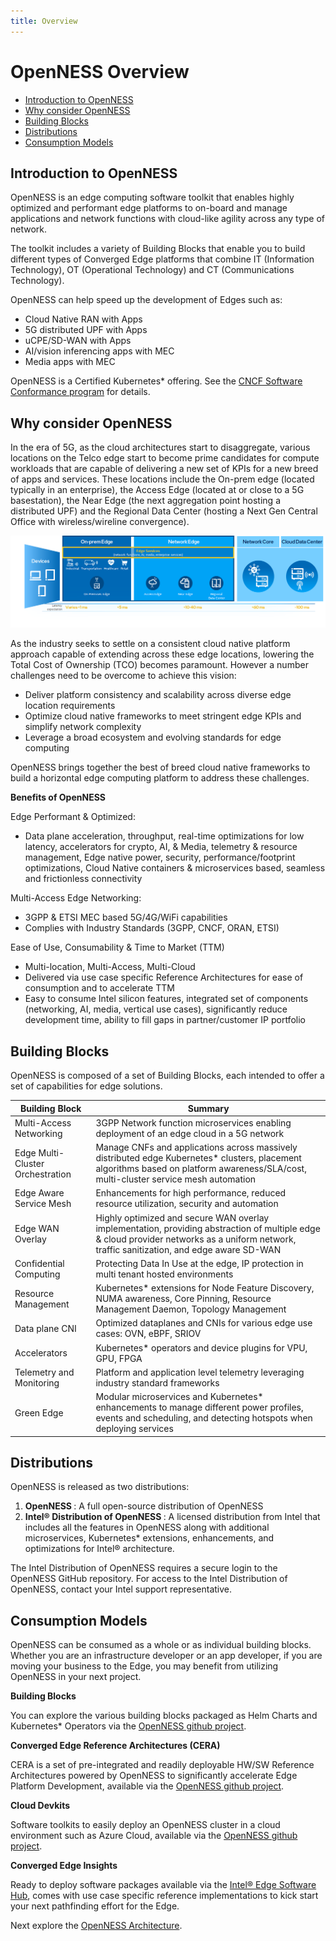 ```yaml
---
title: Overview
---
```

<!-- omit in toc -->
# OpenNESS Overview

- [Introduction to OpenNESS](#introduction-to-openness)
- [Why consider OpenNESS](#why-consider-openness)
- [Building Blocks](#building-blocks)
- [Distributions](#distributions)
- [Consumption Models](#consumption-models)

## Introduction to OpenNESS 

OpenNESS is an edge computing software toolkit that enables highly optimized and performant edge platforms to on-board and manage applications and network functions with cloud-like agility across any type of network.

The toolkit includes a variety of Building Blocks that enable you to build different types of Converged Edge platforms that combine IT (Information Technology), OT (Operational Technology) and CT (Communications Technology).

OpenNESS can help speed up the development of Edges such as:

- Cloud Native RAN with Apps
- 5G distributed UPF with Apps
- uCPE/SD-WAN with Apps
- AI/vision inferencing apps with MEC 
- Media apps with MEC

OpenNESS is a Certified Kubernetes* offering. See the [CNCF Software Conformance program](https://www.cncf.io/certification/software-conformance/) for details.

## Why consider OpenNESS

In the era of 5G, as the cloud architectures start to disaggregate, various locations on the Telco edge start to become prime candidates for compute workloads that are capable of delivering a new set of KPIs for a new breed of apps and services. These locations include the On-prem edge (located typically in an enterprise), the Access Edge (located at or close to a 5G basestation), the Near Edge (the next aggregation point hosting a distributed UPF) and the Regional Data Center (hosting a Next Gen Central Office with wireless/wireline convergence).

![](arch-images/multi-location-edge.png)

As the industry seeks to settle on a consistent cloud native platform approach capable of extending across these edge locations, lowering the Total Cost of Ownership (TCO) becomes paramount.  However a number challenges need to be overcome to achieve this vision:

- Deliver platform consistency and scalability across diverse edge location requirements
- Optimize cloud native frameworks to meet stringent edge KPIs and simplify network complexity
- Leverage a broad ecosystem and evolving standards for edge computing

OpenNESS brings together the best of breed cloud native frameworks to build a horizontal edge computing platform to address these challenges.

**Benefits of OpenNESS**

Edge Performant & Optimized: 

- Data plane acceleration, throughput, real-time optimizations for low latency, accelerators for crypto, AI, & Media, telemetry & resource management, Edge native power, security, performance/footprint optimizations, Cloud Native containers & microservices based, seamless and frictionless connectivity

Multi-Access Edge Networking:

- 3GPP & ETSI MEC based 5G/4G/WiFi capabilities
- Complies with Industry Standards (3GPP, CNCF, ORAN, ETSI)

Ease of Use, Consumability & Time to Market (TTM)

- Multi-location, Multi-Access, Multi-Cloud
- Delivered via use case specific Reference Architectures for ease of consumption and to accelerate TTM
- Easy to consume Intel silicon features, integrated set of components (networking, AI, media, vertical use cases), significantly reduce development time, ability to fill gaps in partner/customer IP portfolio

## Building Blocks

OpenNESS is composed of a set of Building Blocks, each intended to offer a set of capabilities for edge solutions.

| Building Block                   | Summary                                                      |
| -------------------------------- | ------------------------------------------------------------ |
| Multi-Access Networking          | 3GPP Network function microservices enabling deployment of an edge cloud in a 5G network |
| Edge Multi-Cluster Orchestration | Manage CNFs and applications across massively distributed edge Kubernetes* clusters, placement algorithms based on platform awareness/SLA/cost, multi-cluster service mesh automation |
| Edge Aware Service Mesh          | Enhancements for high performance, reduced resource utilization, security and automation |
| Edge WAN Overlay                 | Highly optimized and secure WAN overlay implementation, providing abstraction of multiple edge & cloud provider networks as a uniform network, traffic sanitization, and edge aware SD-WAN |
| Confidential Computing           | Protecting Data In Use at the edge, IP protection in multi tenant hosted environments |
| Resource Management              | Kubernetes* extensions for Node Feature Discovery, NUMA awareness, Core Pinning, Resource Management Daemon, Topology Management |
| Data plane CNI                   | Optimized dataplanes and CNIs for various edge use cases: OVN, eBPF, SRIOV |
| Accelerators                     | Kubernetes* operators and device plugins for VPU, GPU, FPGA  |
| Telemetry and Monitoring         | Platform and application level telemetry leveraging industry standard frameworks |
| Green Edge                       | Modular microservices and Kubernetes* enhancements to manage different power profiles, events and scheduling, and detecting hotspots when deploying services |


## Distributions
OpenNESS is released as two distributions:
1. <b>OpenNESS </b>: A full open-source distribution of OpenNESS
2. <b>Intel® Distribution of OpenNESS </b>: A licensed distribution from Intel that includes all the features in OpenNESS along with additional microservices, Kubernetes\* extensions, enhancements, and optimizations for Intel® architecture. 

The Intel Distribution of OpenNESS requires a secure login to the OpenNESS GitHub repository. For access to the Intel Distribution of OpenNESS, contact your Intel support representative. 

## Consumption Models

OpenNESS can be consumed as a whole or as individual building blocks. Whether you are an infrastructure developer or an app developer, if you are moving your business to the Edge, you may benefit from utilizing OpenNESS in your next project. 

**Building Blocks**

You can explore the various building blocks packaged as Helm Charts and Kubernetes* Operators via the [OpenNESS github project](https://github.com/open-ness).

**Converged Edge Reference Architectures (CERA)**

CERA is a set of pre-integrated and readily deployable HW/SW Reference Architectures powered by OpenNESS to significantly accelerate Edge Platform Development, available via the [OpenNESS github project](https://github.com/open-ness).

**Cloud Devkits**

Software toolkits to easily deploy an OpenNESS cluster in a cloud environment such as Azure Cloud, available via the [OpenNESS github project](https://github.com/open-ness). 

**Converged Edge Insights**

Ready to deploy software packages available via the [Intel® Edge Software Hub](https://www.intel.com/content/www/us/en/edge-computing/edge-software-hub.html), comes with use case specific reference implementations to kick start your next pathfinding effort for the Edge.

Next explore the [OpenNESS Architecture](architecture.md). 
